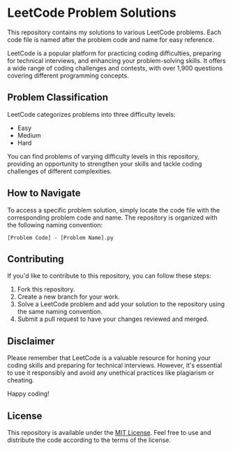 # LeetCode Problem Solutions

This repository contains my solutions to various LeetCode problems. Each code file is named after the problem code and name for easy reference.

LeetCode is a popular platform for practicing coding difficulties, preparing for technical interviews, and enhancing your problem-solving skills. It offers a wide range of coding challenges and contests, with over 1,900 questions covering different programming concepts.

## Problem Classification

LeetCode categorizes problems into three difficulty levels:
- Easy
- Medium
- Hard

You can find problems of varying difficulty levels in this repository, providing an opportunity to strengthen your skills and tackle coding challenges of different complexities.

## How to Navigate

To access a specific problem solution, simply locate the code file with the corresponding problem code and name. The repository is organized with the following naming convention:

`[Problem Code] - [Problem Name].py`

## Contributing

If you'd like to contribute to this repository, you can follow these steps:
1. Fork this repository.
2. Create a new branch for your work.
3. Solve a LeetCode problem and add your solution to the repository using the same naming convention.
4. Submit a pull request to have your changes reviewed and merged.

## Disclaimer

Please remember that LeetCode is a valuable resource for honing your coding skills and preparing for technical interviews. However, it's essential to use it responsibly and avoid any unethical practices like plagiarism or cheating.

Happy coding!

## License

This repository is available under the [MIT License](LICENSE). Feel free to use and distribute the code according to the terms of the license.
